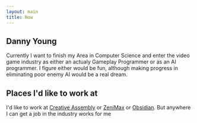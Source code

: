 ```yaml
---
layout: main
title: Now
---
```


## Danny Young
Currently I want to finish my Area in Computer Science and enter the video game industry as either an actualy Gameplay Programmer
or as an AI programmer. I figure either would be fun, although making progress in eliminating poor enemy AI would be a real dream.

## Places I'd like to work at
I'd like to work at [Creative Assembly](https://www.creative-assembly.com/home) or
 [ZeniMax](https://jobs.zenimax.com/) or
 [Obsidian](https://www.obsidian.net/). But anywhere I can get a job in the industry works for me
